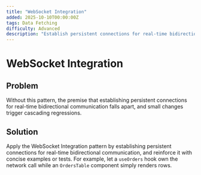 ```yaml
---
title: "WebSocket Integration"
added: 2025-10-10T00:00:00Z
tags: Data Fetching
difficulty: Advanced
description: "Establish persistent connections for real-time bidirectional communication."
---
```

# WebSocket Integration

## Problem

Without this pattern, the premise that establishing persistent connections for real-time bidirectional communication falls apart, and small changes trigger cascading regressions.

## Solution

Apply the WebSocket Integration pattern by establishing persistent connections for real-time bidirectional communication, and reinforce it with concise examples or tests. For example, let a `useOrders` hook own the network call while an `OrdersTable` component simply renders rows.
